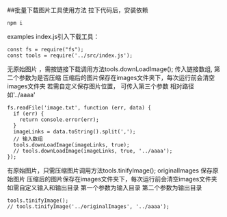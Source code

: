 ##批量下载图片工具使用方法
拉下代码后，安装依赖

```
npm i

```

examples index.js引入下载工具：
```
const fs = require("fs");
const tools = require('../src/index.js');
```

无原始图片 ，需按链接下载调用方法tools.downLoadImage();
传入链接数组, 第二个参数为是否压缩
压缩后的图片保存在images文件夹下，每次运行前会清空images文件夹
若需自定义保存图片位置， 可传入第三个参数 相对路径 如'../aaaa'

```
fs.readFile('image.txt', function (err, data) {
  if (err) {
    return console.error(err);
  }
  imageLinks = data.toString().split(',');
  // 输入数组
  tools.downLoadImage(imageLinks, true);
  // tools.downLoadImage(imageLinks, true, '../aaaa');
});
```


有原始图片，只需压缩图片调用方法tools.tinifyImage();
originalImages 保存原始图片
压缩后的图片保存在images文件夹下，每次运行前会清空images文件夹
如需自定义输入和输出目录 第一个参数为输入目录 第二个参数为输出目录

```
tools.tinifyImage();
// tools.tinifyImage('../originalImages', '../aaaa');
```







